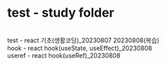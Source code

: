 # test - study folder
<br/> test - react 기초(생활코딩)_20230807 20230808(복습)
<br/> hook - react hook(useState, useEffect)_20230808
<br/> useref - react hook(useRef)_20230808

